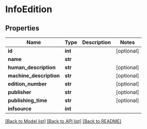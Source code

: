 # InfoEdition

## Properties
Name | Type | Description | Notes
------------ | ------------- | ------------- | -------------
**id** | **int** |  | [optional] 
**name** | **str** |  | 
**human_description** | **str** |  | [optional] 
**machine_description** | **str** |  | [optional] 
**edition_number** | **str** |  | [optional] 
**publisher** | **str** |  | [optional] 
**publishing_time** | **str** |  | [optional] 
**infsource** | **int** |  | 

[[Back to Model list]](../README.md#documentation-for-models) [[Back to API list]](../README.md#documentation-for-api-endpoints) [[Back to README]](../README.md)


